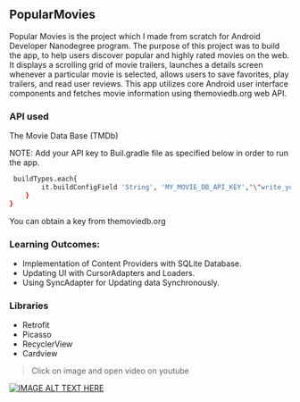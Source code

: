 ## PopularMovies
 Popular Movies is the project which I made from scratch for Android Developer Nanodegree program. The purpose of this project was to build the app, to help users discover popular and highly rated movies on the web. It displays a scrolling grid of movie trailers, launches a details screen whenever a particular movie is selected, allows users to save favorites, play trailers, and read user reviews. This app utilizes core Android user interface components and fetches movie information using themoviedb.org web API.
### API used
 The Movie Data Base (TMDb)
 
 NOTE: Add your API key to Buil.gradle file as specified below in order to run the app.
 ```sh
  buildTypes.each{
         it.buildConfigField 'String', 'MY_MOVIE_DB_API_KEY',"\"write_your_key_here\""
     }
 }
 ```
 You can obtain a key from themoviedb.org
### Learning Outcomes:

* Implementation of Content Providers with SQLite Database.
* Updating UI with CursorAdapters and Loaders.
* Using SyncAdapter for Updating data Synchronously.

### Libraries

* Retrofit
* Picasso
* RecyclerView
* Cardview

> Click on image and open video on youtube

[![IMAGE ALT TEXT HERE](http://img.youtube.com/vi/kSzq3fyg85w/0.jpg)](https://www.youtube.com/watch?v=kSzq3fyg85w)
